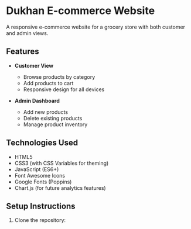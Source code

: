 # Dukhan E-commerce Website

A responsive e-commerce website for a grocery store with both customer and admin views.

## Features

- **Customer View**
  - Browse products by category
  - Add products to cart
  - Responsive design for all devices

- **Admin Dashboard**
  - Add new products
  - Delete existing products
  - Manage product inventory

## Technologies Used

- HTML5
- CSS3 (with CSS Variables for theming)
- JavaScript (ES6+)
- Font Awesome Icons
- Google Fonts (Poppins)
- Chart.js (for future analytics features)

## Setup Instructions

1. Clone the repository: